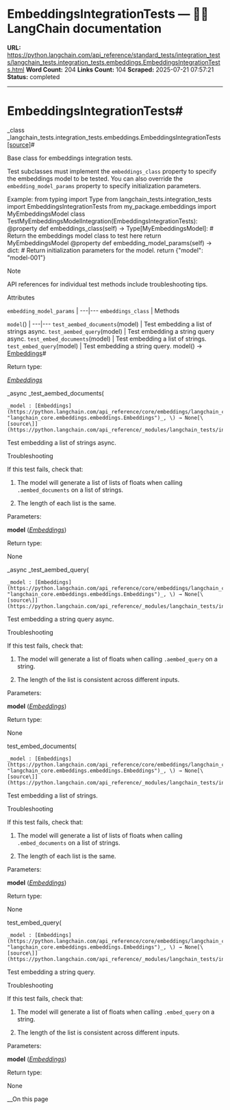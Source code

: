 # EmbeddingsIntegrationTests — 🦜🔗 LangChain  documentation

**URL:** https://python.langchain.com/api_reference/standard_tests/integration_tests/langchain_tests.integration_tests.embeddings.EmbeddingsIntegrationTests.html
**Word Count:** 204
**Links Count:** 104
**Scraped:** 2025-07-21 07:57:21
**Status:** completed

---

# EmbeddingsIntegrationTests\#

_class _langchain\_tests.integration\_tests.embeddings.EmbeddingsIntegrationTests[\[source\]](https://python.langchain.com/api_reference/_modules/langchain_tests/integration_tests/embeddings.html#EmbeddingsIntegrationTests)\#     

Base class for embeddings integration tests.

Test subclasses must implement the `embeddings_class` property to specify the embeddings model to be tested. You can also override the `embedding_model_params` property to specify initialization parameters.

Example:               from typing import Type          from langchain_tests.integration_tests import EmbeddingsIntegrationTests     from my_package.embeddings import MyEmbeddingsModel               class TestMyEmbeddingsModelIntegration(EmbeddingsIntegrationTests):         @property         def embeddings_class(self) -> Type[MyEmbeddingsModel]:             # Return the embeddings model class to test here             return MyEmbeddingsModel              @property         def embedding_model_params(self) -> dict:             # Return initialization parameters for the model.             return {"model": "model-001"}     

Note

API references for individual test methods include troubleshooting tips.

Attributes

`embedding_model_params` |    ---|---   `embeddings_class` |       Methods

`model`\(\) |    ---|---   `test_aembed_documents`\(model\) | Test embedding a list of strings async.   `test_aembed_query`\(model\) | Test embedding a string query async.   `test_embed_documents`\(model\) | Test embedding a list of strings.   `test_embed_query`\(model\) | Test embedding a string query.      model\(\) → [Embeddings](https://python.langchain.com/api_reference/core/embeddings/langchain_core.embeddings.embeddings.Embeddings.html#langchain_core.embeddings.embeddings.Embeddings "langchain_core.embeddings.embeddings.Embeddings")\#     

Return type:     

[_Embeddings_](https://python.langchain.com/api_reference/core/embeddings/langchain_core.embeddings.embeddings.Embeddings.html#langchain_core.embeddings.embeddings.Embeddings "langchain_core.embeddings.embeddings.Embeddings")

_async _test\_aembed\_documents\(

    _model : [Embeddings](https://python.langchain.com/api_reference/core/embeddings/langchain_core.embeddings.embeddings.Embeddings.html#langchain_core.embeddings.embeddings.Embeddings "langchain_core.embeddings.embeddings.Embeddings")_, \) → None[\[source\]](https://python.langchain.com/api_reference/_modules/langchain_tests/integration_tests/embeddings.html#EmbeddingsIntegrationTests.test_aembed_documents)\#     

Test embedding a list of strings async.

Troubleshooting

If this test fails, check that:

  1. The model will generate a list of lists of floats when calling `.aembed_documents` on a list of strings.

  2. The length of each list is the same.

Parameters:     

**model** \([_Embeddings_](https://python.langchain.com/api_reference/core/embeddings/langchain_core.embeddings.embeddings.Embeddings.html#langchain_core.embeddings.embeddings.Embeddings "langchain_core.embeddings.embeddings.Embeddings")\)

Return type:     

None

_async _test\_aembed\_query\(

    _model : [Embeddings](https://python.langchain.com/api_reference/core/embeddings/langchain_core.embeddings.embeddings.Embeddings.html#langchain_core.embeddings.embeddings.Embeddings "langchain_core.embeddings.embeddings.Embeddings")_, \) → None[\[source\]](https://python.langchain.com/api_reference/_modules/langchain_tests/integration_tests/embeddings.html#EmbeddingsIntegrationTests.test_aembed_query)\#     

Test embedding a string query async.

Troubleshooting

If this test fails, check that:

  1. The model will generate a list of floats when calling `.aembed_query` on a string.

  2. The length of the list is consistent across different inputs.

Parameters:     

**model** \([_Embeddings_](https://python.langchain.com/api_reference/core/embeddings/langchain_core.embeddings.embeddings.Embeddings.html#langchain_core.embeddings.embeddings.Embeddings "langchain_core.embeddings.embeddings.Embeddings")\)

Return type:     

None

test\_embed\_documents\(

    _model : [Embeddings](https://python.langchain.com/api_reference/core/embeddings/langchain_core.embeddings.embeddings.Embeddings.html#langchain_core.embeddings.embeddings.Embeddings "langchain_core.embeddings.embeddings.Embeddings")_, \) → None[\[source\]](https://python.langchain.com/api_reference/_modules/langchain_tests/integration_tests/embeddings.html#EmbeddingsIntegrationTests.test_embed_documents)\#     

Test embedding a list of strings.

Troubleshooting

If this test fails, check that:

  1. The model will generate a list of lists of floats when calling `.embed_documents` on a list of strings.

  2. The length of each list is the same.

Parameters:     

**model** \([_Embeddings_](https://python.langchain.com/api_reference/core/embeddings/langchain_core.embeddings.embeddings.Embeddings.html#langchain_core.embeddings.embeddings.Embeddings "langchain_core.embeddings.embeddings.Embeddings")\)

Return type:     

None

test\_embed\_query\(

    _model : [Embeddings](https://python.langchain.com/api_reference/core/embeddings/langchain_core.embeddings.embeddings.Embeddings.html#langchain_core.embeddings.embeddings.Embeddings "langchain_core.embeddings.embeddings.Embeddings")_, \) → None[\[source\]](https://python.langchain.com/api_reference/_modules/langchain_tests/integration_tests/embeddings.html#EmbeddingsIntegrationTests.test_embed_query)\#     

Test embedding a string query.

Troubleshooting

If this test fails, check that:

  1. The model will generate a list of floats when calling `.embed_query` on a string.

  2. The length of the list is consistent across different inputs.

Parameters:     

**model** \([_Embeddings_](https://python.langchain.com/api_reference/core/embeddings/langchain_core.embeddings.embeddings.Embeddings.html#langchain_core.embeddings.embeddings.Embeddings "langchain_core.embeddings.embeddings.Embeddings")\)

Return type:     

None

__On this page